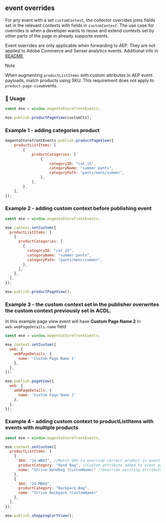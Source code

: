 ## event overrides

For any event with a set `customContext`, the collector overrides joins fields set in the relevant contexts with fields in `customContext`. The use case for overrides is when a developer wants to reuse and extend contexts set by other parts of the page in already supporte events.

Event overrides are only applicable when forwarding to AEP. They are not applied to Adobe Commerce and Sensei analytics events. Additional info in [README](../../packages/storefront-events-collector/README.md)

> [!NOTE]  
> When augmenting `productListItems` with custom attributes in AEP event payloads, match products using SKU. This requirement does not apply to `product-page-view`events.


### 🔧 Usage

```javascript
const mse = window.magentoStorefrontEvents;

mse.publish.productPageView(customCtx);
```

### Example 1 - adding categories product

```javascript
magentoStorefrontEvents.publish.productPageView({
    productListItems: [
        {
            productCategories: [
                {
                    categoryID: "cat_15",
                    categoryName: "summer pants",
                    categoryPath: "pants/mens/summer",
                },
            ],
        },
    ],
});
```

### Example 2 - adding custom context before publishing event

```javascript
const mse = window.magentoStorefrontEvents;

mse.context.setCustom({
  productListItems: [
    {
      productCategories: [
        {
          categoryID: "cat_15",
          categoryName: "summer pants",
          categoryPath: "pants/mens/summer",
        },
      ],
    },
  ],
});

mse.publish.productPageView();
```

### Example 3 - the custom context set in the publisher overwrites the custom context previously set in ACDL.

In this example page view event will have **Custom Page Name 2** in `web.webPageDetails.name` field

```javascript
const mse = window.magentoStorefrontEvents;

mse.context.setCustom({
  web: {
    webPageDetails: {
      name: 'Custom Page Name 1'
    },
  },
});

mse.publish.pageView({
  web: {
    webPageDetails: {
      name: 'Custom Page Name 2'
    },
  },
});
```

### Example 4 - adding custom context to productListItems with events with multiple products

```javascript
const mse = window.magentoStorefrontEvents;

mse.context.setCustom({
  productListItems: [
    {
      SKU: "24-WB01", //Match SKU to override correct product in event payload
      productCategory: "Hand Bag", //Custom attribute added to event payload
      name: "Strive Handbag (CustomName)" //Override existing attribute with custom value in event payload
    },
    {
      SKU: "24-MB04",
      productCategory: "Backpack Bag",
      name: "Strive Backpack (CustomName)"
    },
  ],
});

mse.publish.shoppingCartView();
```